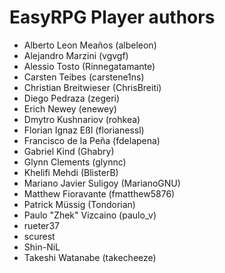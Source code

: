 EasyRPG Player authors
======================

* Alberto Leon Meaños (albeleon)
* Alejandro Marzini (vgvgf)
* Alessio Tosto (Rinnegatamante)
* Carsten Teibes (carstene1ns)
* Christian Breitwieser (ChrisBreiti)
* Diego Pedraza (zegeri)
* Erich Newey (enewey)
* Dmytro Kushnariov (rohkea)
* Florian Ignaz Eßl (florianessl)
* Francisco de la Peña (fdelapena)
* Gabriel Kind (Ghabry)
* Glynn Clements (glynnc)
* Khelifi Mehdi (BlisterB)
* Mariano Javier Suligoy (MarianoGNU)
* Matthew Fioravante (fmatthew5876)
* Patrick Müssig (Tondorian)
* Paulo "Zhek" Vizcaino (paulo_v)
* rueter37
* scurest
* Shin-NiL
* Takeshi Watanabe (takecheeze)
